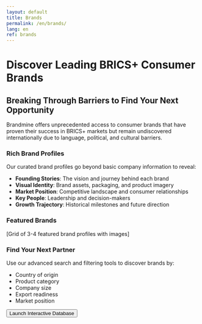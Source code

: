 ```yaml
---
layout: default
title: Brands
permalink: /en/brands/
lang: en
ref: brands
---
```


# Discover Leading BRICS+ Consumer Brands

## Breaking Through Barriers to Find Your Next Opportunity

Brandmine offers unprecedented access to consumer brands that have proven their success in BRICS+ markets but remain undiscovered internationally due to language, political, and cultural barriers.

### Rich Brand Profiles

Our curated brand profiles go beyond basic company information to reveal:

- **Founding Stories**: The vision and journey behind each brand
- **Visual Identity**: Brand assets, packaging, and product imagery
- **Market Position**: Competitive landscape and consumer relationships
- **Key People**: Leadership and decision-makers
- **Growth Trajectory**: Historical milestones and future direction

### Featured Brands

[Grid of 3-4 featured brand profiles with images]

### Find Your Next Partner

Use our advanced search and filtering tools to discover brands by:

- Country of origin
- Product category
- Company size
- Export readiness
- Market position

<div class="cta-container">
  <button id="database-button" class="btn-primary" onclick="trackButtonClick(this)">Launch Interactive Database</button>
  <div id="button-feedback" class="feedback-message" style="display: none; margin-top: var(--space-2); color: var(--primary-600);">
    Coming soon! We're working on this feature.
  </div>
</div>

<script>
  function trackButtonClick(button) {
    console.log('Database button clicked');
    
    // Show feedback message
    const feedback = document.getElementById('button-feedback');
    feedback.style.display = 'block';
    
    // Optional: Hide the message after a few seconds
    setTimeout(() => {
      feedback.style.display = 'none';
    }, 10000);
  }
</script>